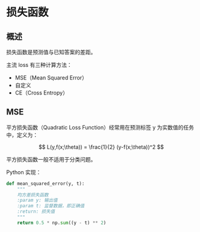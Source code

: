 # 损失函数

## 概述

损失函数是预测值与已知答案的差距。

主流 loss 有三种计算方法：

- MSE（Mean Squared Error）
- 自定义
- CE（Cross Entropy）

## MSE

平方损失函数（Quadratic Loss Function）经常用在预测标签 y 为实数值的任务中，定义为：

$$
L(y,f(x;\theta)) = \frac{1}{2} (y-f(x;\theta))^2
$$

平方损失函数一般不适用于分类问题。

Python 实现：

```py
def mean_squared_error(y, t):
    """
    均方差损失函数
    :param y: 输出值
    :param t: 监督数据，即正确值
    :return: 损失值
    """
    return 0.5 * np.sum((y - t) ** 2)
```